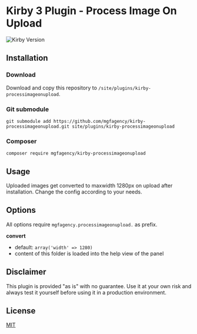 # Kirby 3 Plugin - Process Image On Upload

![Kirby Version](https://img.shields.io/badge/Kirby-3%2B-black.svg)

## Installation

### Download

Download and copy this repository to `/site/plugins/kirby-processimageonupload`.

### Git submodule

```
git submodule add https://github.com/mgfagency/kirby-processimageonupload.git site/plugins/kirby-processimageonupload
```

### Composer

```
composer require mgfagency/kirby-processimageonupload
```

## Usage

Uploaded images get converted to maxwidth 1280px on upload after installation. Change the config according to your needs. 

## Options

All options require `mgfagency.processimageonupload.` as prefix.

**convert**

- default: `array('width' => 1280)`
- content of this folder is loaded into the help view of the panel

## Disclaimer

This plugin is provided "as is" with no guarantee. Use it at your own risk and always test it yourself before using it in a production environment.

## License

[MIT](LICENSE.md)
